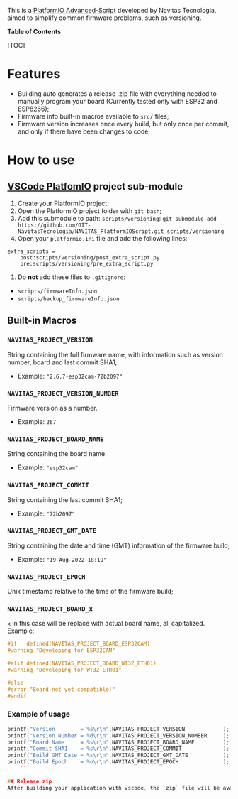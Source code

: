 This is a [PlatformIO Advanced-Script](https://docs.platformio.org/en/latest/scripting/actions.html "PlatformIO Advanced-Script") developed by Navitas Tecnologia, aimed to simplify common firmware problems, such as versioning.

**Table of Contents**

[TOC]

# Features

- Building auto generates a release .zip file with everything needed to manually program your board (Currently tested only with ESP32 and ESP8266);
- Firmware info built-in macros available to `src/` files;
- Firmware version increases once every build, but only once per commit, and only if there have been changes to code;

# How to use

## [VSCode PlatfomIO](https://docs.platformio.org/en/latest/integration/ide/vscode.html "VSCode PlatfomIO") project sub-module

1. Create your PlatformIO project;
1. Open the PlatformIO project folder with `git bash`;
1. Add this submodule to path: `scripts/versioning`:
`git submodule add https://github.com/GIT-NavitasTecnologia/NAVITAS_PlatformIOScript.git scripts/versioning`
1. Open your `platformio.ini` file and add the following lines:
```[ini]
extra_scripts =
	post:scripts/versioning/post_extra_script.py
	pre:scripts/versioning/pre_extra_script.py
```
1. Do **not** add these files to `.gitignore`:
 - `scripts/firmwareInfo.json`
 - `scripts/backup_firmwareInfo.json`

## Built-in Macros
### `NAVITAS_PROJECT_VERSION`
String containing the full firmware name, with information such as version number, board and last commit SHA1;
 - Example: `"2.6.7-esp32cam-72b2097"`

### `NAVITAS_PROJECT_VERSION_NUMBER`
Firmware version as a number.
 - Example: `267`

### `NAVITAS_PROJECT_BOARD_NAME`
String containing the board name.
 - Example: `"esp32cam"`

### `NAVITAS_PROJECT_COMMIT`
String containing the last commit SHA1;
 - Example: `"72b2097"`
 
 ### `NAVITAS_PROJECT_GMT_DATE`
String containing the date and time (GMT) information of the firmware build;
 - Example: `"19-Aug-2022-18:19"`

### `NAVITAS_PROJECT_EPOCH`
Unix timestamp relative to the time of the firmware build; 

### `NAVITAS_PROJECT_BOARD_x`
`x` in this case will be replace with actual board name, all capitalized.
Example:
```cpp
#if   defined(NAVITAS_PROJECT_BOARD_ESP32CAM)
#warning "Developing for ESP32CAM"

#elif defined(NAVITAS_PROJECT_BOARD_WT32_ETH01)
#warning "Developing for WT32-ETH01"

#else
#error "Board not yet compatible!"
#endif
```

 ### Example of usage
```cpp
printf("Version        = %s\r\n",NAVITAS_PROJECT_VERSION            );
printf("Version Number = %d\r\n",NAVITAS_PROJECT_VERSION_NUMBER     );
printf("Board Name     = %s\r\n",NAVITAS_PROJECT_BOARD_NAME         );
printf("Commit SHA1    = %s\r\n",NAVITAS_PROJECT_COMMIT             );
printf("Build GMT Date = %s\r\n",NAVITAS_PROJECT_GMT_DATE           );
printf("Build Epoch    = %u\r\n",NAVITAS_PROJECT_EPOCH              );
	```

## Release zip
After building your application with vscode, the `zip` file will be available inside the folder `.pio/release/`